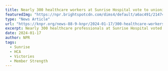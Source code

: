 ```yaml
---
title: Nearly 300 healthcare workers at Sunrise Hospital vote to unionize
featuredImg: "https://npr.brightspotcdn.com/dims4/default/a6ac491/2147483647/strip/true/crop/632x474+0+0/resize/1760x1320!/format/webp/quality/90/?url=http%3A%2F%2Fnpr-brightspot.s3.amazonaws.com%2Flegacy%2Fsites%2Fdefault%2Ffiles%2Fpublic%2Fstyles%2Fdetail_small%2Fpublic%2Fimages%2Fnpr-story%2F527432992_1783502078.jpg"
type: "News Article"
url: "https://knpr.org/news-88-9-knpr/2024-01-17/300-healthcare-workers-at-sunrise-hospital-vote-to-unionize"
excerpt: Nearly 300 healthcare professionals at Sunrise Hospital voted to unionize on Friday, marking the biggest successful union election at a Nevada hospital in recent history. A group of 275 speech therapists, pharmacists, occupational therapists, social workers and other healthcare professionals voted on Friday to join SEIU Local 1107.
date: 2024-01-17
author: NPR
tags:
  - Sunrise
  - HCA
  - Victories
  - Member Strength
---
```

